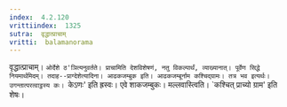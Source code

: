 ```yaml
---
index:  4.2.120
vrittiindex:  1325
sutra:  वृद्धात्प्राचाम्
vritti:  balamanorama 
---
```


वृद्धात्प्राचाम्। `ओर्देशे ठ'ञित्यनुवर्तते। प्राचामिति देशविशेषणं, नतु विकल्पार्थं, व्याख्यानात्। पूर्वेण सिद्धे नियमार्थमिदम्। तदाह--प्राग्देशेत्यादिना। आढकजम्बुक इति। आढकजम्बूर्नाम कश्चिद्ग्रामः। तत्र भव इत्यर्थः। उगन्तात्परत्वाट्ठस्य कः। `केऽणः' इति ह्रस्वः। एवे शाकजम्बुकः। मल्लवास्त्विति। `कश्चित् प्राच्यो ग्राम' इति शेषः। 

